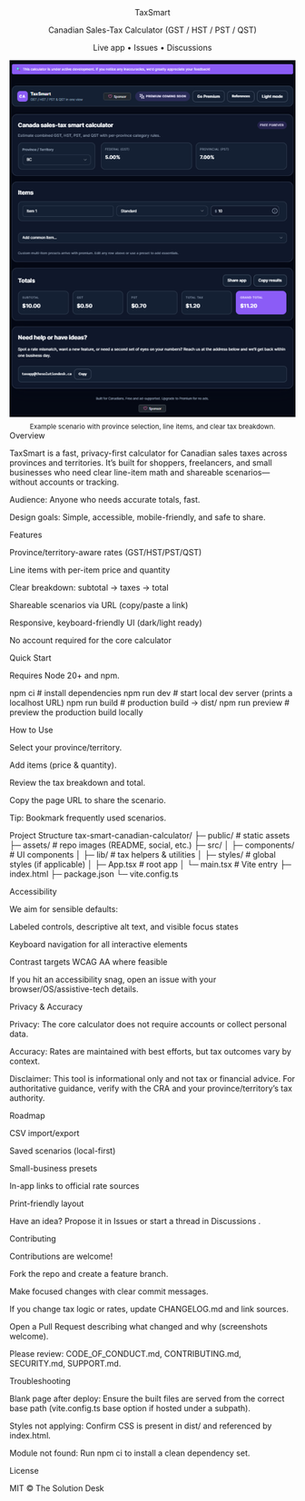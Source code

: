 <div align="center">
TaxSmart

Canadian Sales-Tax Calculator (GST / HST / PST / QST)

Live app
 • Issues
 • Discussions

</div> <div align="center"> <img src="assets/app-image.jpg" alt="TaxSmart app showing province selector, line items, and GST/HST/PST/QST breakdown to total" width="1000"> <br/> <sub>Example scenario with province selection, line items, and clear tax breakdown.</sub> </div>
Overview

TaxSmart is a fast, privacy-first calculator for Canadian sales taxes across provinces and territories. It’s built for shoppers, freelancers, and small businesses who need clear line-item math and shareable scenarios—without accounts or tracking.

Audience: Anyone who needs accurate totals, fast.

Design goals: Simple, accessible, mobile-friendly, and safe to share.

Features

Province/territory-aware rates (GST/HST/PST/QST)

Line items with per-item price and quantity

Clear breakdown: subtotal → taxes → total

Shareable scenarios via URL (copy/paste a link)

Responsive, keyboard-friendly UI (dark/light ready)

No account required for the core calculator

Quick Start

Requires Node 20+ and npm.

npm ci            # install dependencies
npm run dev       # start local dev server (prints a localhost URL)
npm run build     # production build → dist/
npm run preview   # preview the production build locally

How to Use

Select your province/territory.

Add items (price & quantity).

Review the tax breakdown and total.

Copy the page URL to share the scenario.

Tip: Bookmark frequently used scenarios.

Project Structure
tax-smart-canadian-calculator/
├─ public/                  # static assets
├─ assets/                  # repo images (README, social, etc.)
├─ src/
│  ├─ components/           # UI components
│  ├─ lib/                  # tax helpers & utilities
│  ├─ styles/               # global styles (if applicable)
│  ├─ App.tsx               # root app
│  └─ main.tsx              # Vite entry
├─ index.html
├─ package.json
└─ vite.config.ts

Accessibility

We aim for sensible defaults:

Labeled controls, descriptive alt text, and visible focus states

Keyboard navigation for all interactive elements

Contrast targets WCAG AA where feasible

If you hit an accessibility snag, open an issue
 with your browser/OS/assistive-tech details.

Privacy & Accuracy

Privacy: The core calculator does not require accounts or collect personal data.

Accuracy: Rates are maintained with best efforts, but tax outcomes vary by context.

Disclaimer: This tool is informational only and not tax or financial advice.
For authoritative guidance, verify with the CRA and your province/territory’s tax authority.

Roadmap

CSV import/export

Saved scenarios (local-first)

Small-business presets

In-app links to official rate sources

Print-friendly layout

Have an idea? Propose it in Issues
 or start a thread in Discussions
.

Contributing

Contributions are welcome!

Fork the repo and create a feature branch.

Make focused changes with clear commit messages.

If you change tax logic or rates, update CHANGELOG.md and link sources.

Open a Pull Request describing what changed and why (screenshots welcome).

Please review: CODE_OF_CONDUCT.md, CONTRIBUTING.md, SECURITY.md, SUPPORT.md.

Troubleshooting

Blank page after deploy: Ensure the built files are served from the correct base path (vite.config.ts base option if hosted under a subpath).

Styles not applying: Confirm CSS is present in dist/ and referenced by index.html.

Module not found: Run npm ci to install a clean dependency set.

License

MIT © The Solution Desk
